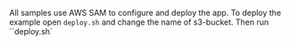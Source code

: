 All samples use AWS SAM to configure and deploy the app. To deploy the example open `deploy.sh` and change the name of s3-bucket. Then run ``deploy.sh`
